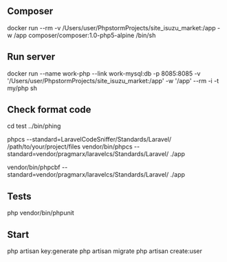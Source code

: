 ## Composer
docker run --rm -v /Users/user/PhpstormProjects/site_isuzu_market:/app -w /app composer/composer:1.0-php5-alpine /bin/sh

## Run server
docker run --name work-php --link  work-mysql:db -p 8085:8085  -v '/Users/user/PhpstormProjects/site_isuzu_market:/app' -w '/app' --rm -i -t my/php sh

## Check format code
cd test
../bin/phing

phpcs --standard=LaravelCodeSniffer/Standards/Laravel/  /path/to/your/project/files
vendor/bin/phpcs --standard=vendor/pragmarx/laravelcs/Standards/Laravel/ ./app

vendor/bin/phpcbf --standard=vendor/pragmarx/laravelcs/Standards/Laravel/ ./app

## Tests
php vendor/bin/phpunit

## Start
php artisan key:generate
php artisan migrate
php artisan create:user